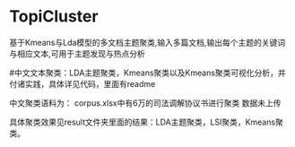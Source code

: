 # TopiCluster
基于Kmeans与Lda模型的多文档主题聚类,输入多篇文档,输出每个主题的关键词与相应文本,可用于主题发现与热点分析  


#中文文本聚类：LDA主题聚类，Kmeans聚类以及Kmeans聚类可视化分析，并付诸实践，具体详见代码，里面有readme

中文聚类语料为：
corpus.xlsx中有6万的司法调解协议书进行聚类 数据未上传

具体聚类效果见result文件夹里面的结果：LDA主题聚类，LSI聚类，Kmeans聚类。
